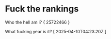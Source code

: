 # Fuck the rankings

Who the hell am I?
{ 25722466 }

What fucking year is it?
[ 2025-04-10T04:23:20Z ]
